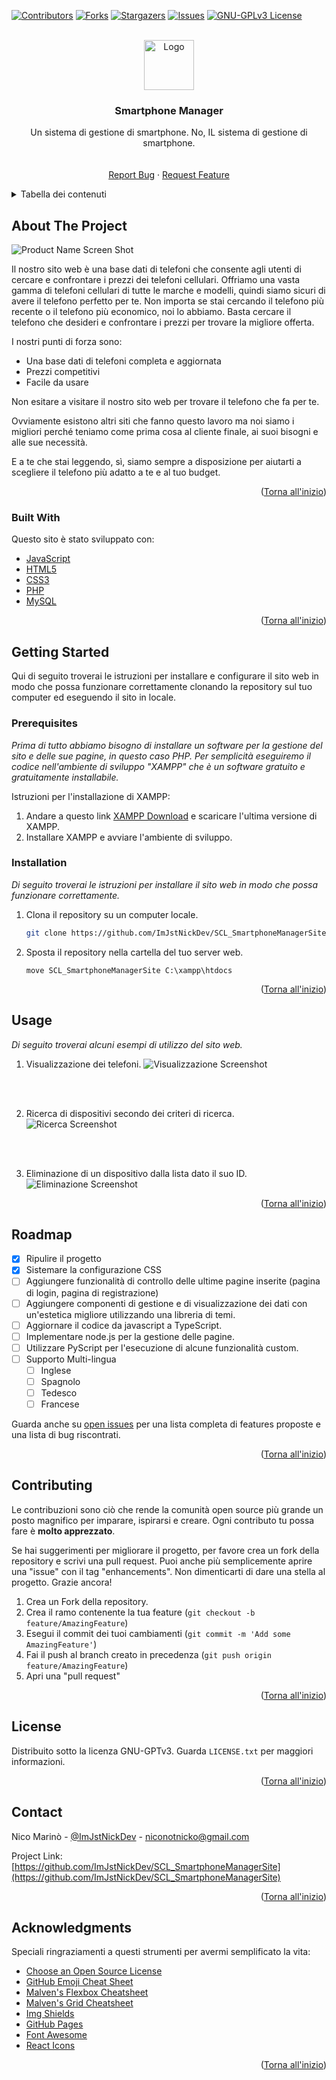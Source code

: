 <div id="top"></div>

[![Contributors][contributors-shield]][contributors-url]
[![Forks][forks-shield]][forks-url]
[![Stargazers][stars-shield]][stars-url]
[![Issues][issues-shield]][issues-url]
[![GNU-GPLv3 License][license-shield]][license-url]



<!-- PROJECT LOGO -->
<br />
<div align="center">
  <a href="https://github.com/ImJstNickDev/SCL_SmartphoneManagerSite">
    <img src="imgs/logo.png" alt="Logo" width="80" height="80">
  </a>

  <h3 align="center">Smartphone Manager</h3>

  <p align="center">
    Un sistema di gestione di smartphone. No, IL sistema di gestione di smartphone.
    <br />
    <br />
    <br />
    <a href="https://github.com/ImJstNickDev/SCL_SmartphoneManagerSite/issues">Report Bug</a>
    ·
    <a href="https://github.com/ImJstNickDev/SCL_SmartphoneManagerSite/issues">Request Feature</a>
  </p>
</div>



<!-- Tabella dei contenuti -->
<details>
  <summary>Tabella dei contenuti</summary>
  <ol>
    <li>
      <a href="#about-the-project">About</a>
      <ul>
        <li><a href="#built-with">Sviluppato con</a></li>
      </ul>
    </li>
    <li>
      <a href="#getting-started">Iniziamo</a>
      <ul>
        <li><a href="#prerequisites">Prerequisiti</a></li>
        <li><a href="#installation">Installazione</a></li>
      </ul>
    </li>
    <li><a href="#usage">Utilizzo</a></li>
    <li><a href="#roadmap">Roadmap</a></li>
    <li><a href="#contributing">Contribuzione</a></li>
    <li><a href="#license">Licenza</a></li>
    <li><a href="#contact">Contatti</a></li>
    <li><a href="#acknowledgments">Ringraziamenti</a></li>
  </ol>
</details>



<!-- ABOUT THE PROJECT -->
## About The Project

![Product Name Screen Shot][product-screenshot]

Il nostro sito web è una base dati di telefoni che consente agli utenti di cercare e confrontare i prezzi dei telefoni cellulari. Offriamo una vasta gamma di telefoni cellulari di tutte le marche e modelli, quindi siamo sicuri di avere il telefono perfetto per te. Non importa se stai cercando il telefono più recente o il telefono più economico, noi lo abbiamo. Basta cercare il telefono che desideri e confrontare i prezzi per trovare la migliore offerta.

I nostri punti di forza sono:

* Una base dati di telefoni completa e aggiornata
* Prezzi competitivi
* Facile da usare

Non esitare a visitare il nostro sito web per trovare il telefono che fa per te.

Ovviamente esistono altri siti che fanno questo lavoro ma noi siamo i migliori perché teniamo come prima cosa al cliente finale, ai suoi bisogni e alle sue necessità.

E a te che stai leggendo, sì, siamo sempre a disposizione per aiutarti a scegliere il telefono più adatto a te e al tuo budget.

<p align="right">(<a href="#top">Torna all'inizio</a>)</p>



### Built With

Questo sito è stato sviluppato con:

* [JavaScript](https://www.javascript.com/)
* [HTML5](https://www.w3.org/TR/html5/)
* [CSS3](https://www.w3.org/Style/CSS/)
* [PHP](https://www.php.net/)
* [MySQL](https://www.mysql.com/)

<p align="right">(<a href="#top">Torna all'inizio</a>)</p>



<!-- GETTING STARTED -->
## Getting Started

Qui di seguito troverai le istruzioni per installare e configurare il sito web in modo che possa funzionare correttamente clonando la repository sul tuo computer ed eseguendo il sito in locale.

### Prerequisites

_Prima di tutto abbiamo bisogno di installare un software per la gestione del sito e delle sue pagine, in questo caso PHP. Per semplicità eseguiremo il codice nell'ambiente di sviluppo "XAMPP" che è un software gratuito e gratuitamente installabile._

Istruzioni per l'installazione di XAMPP:
1) Andare a questo link [XAMPP Download](https://www.apachefriends.org/it/index.html) e scaricare l'ultima versione di XAMPP.
2) Installare XAMPP e avviare l'ambiente di sviluppo.

### Installation

_Di seguito troverai le istruzioni per installare il sito web in modo che possa funzionare correttamente._

1. Clona il repository su un computer locale.
   ```sh
   git clone https://github.com/ImJstNickDev/SCL_SmartphoneManagerSite.git
   ```
2. Sposta il repository nella cartella del tuo server web.
   ```cmd.exe
   move SCL_SmartphoneManagerSite C:\xampp\htdocs
   ```
<p align="right">(<a href="#top">Torna all'inizio</a>)</p>



<!-- USAGE EXAMPLES -->
## Usage

_Di seguito troverai alcuni esempi di utilizzo del sito web._
    
1. Visualizzazione dei telefoni.
![Visualizzazione Screenshot][visualizzazione-screenshot]
<br>
<br>

2. Ricerca di dispositivi secondo dei criteri di ricerca.
![Ricerca Screenshot][ricerca-screenshot]
<br>
<br>

3. Eliminazione di un dispositivo dalla lista dato il suo ID.
![Eliminazione Screenshot][eliminazione-screenshot]
        


<p align="right">(<a href="#top">Torna all'inizio</a>)</p>



<!-- ROADMAP -->
## Roadmap

- [x] Ripulire il progetto
- [x] Sistemare la configurazione CSS
- [ ] Aggiungere funzionalità di controllo delle ultime pagine inserite (pagina di login, pagina di registrazione)
- [ ] Aggiungere componenti di gestione e di visualizzazione dei dati con un'estetica migliore utilizzando una libreria di temi.
- [ ] Aggiornare il codice da javascript a TypeScript.
- [ ] Implementare node.js per la gestione delle pagine.
- [ ] Utilizzare PyScript per l'esecuzione di alcune funzionalità custom.
- [ ] Supporto Multi-lingua
    - [ ] Inglese
    - [ ] Spagnolo
    - [ ] Tedesco
    - [ ] Francese

Guarda anche su [open issues](https://github.com/othneildrew/Best-README-Template/issues) per una lista completa di features proposte e una lista di bug riscontrati.

<p align="right">(<a href="#top">Torna all'inizio</a>)</p>



<!-- CONTRIBUTING -->
## Contributing

Le contribuzioni sono ciò che rende la comunità open source più grande un posto magnifico per imparare, ispirarsi e creare. Ogni contributo tu possa fare è **molto apprezzato**.

Se hai suggerimenti per migliorare il progetto, per favore crea un fork della repository e scrivi una pull request. Puoi anche più semplicemente aprire una "issue" con il tag "enhancements".
Non dimenticarti di dare una stella al progetto. Grazie ancora!

1. Crea un Fork della repository.
2. Crea il ramo contenente la tua feature (`git checkout -b feature/AmazingFeature`)
3. Esegui il commit dei tuoi cambiamenti (`git commit -m 'Add some AmazingFeature'`)
4. Fai il push al branch creato in precedenza (`git push origin feature/AmazingFeature`)
5. Apri una "pull request"

<p align="right">(<a href="#top">Torna all'inizio</a>)</p>



<!-- LICENSE -->
## License

Distribuito sotto la licenza GNU-GPTv3. Guarda `LICENSE.txt` per maggiori informazioni.

<p align="right">(<a href="#top">Torna all'inizio</a>)</p>



<!-- CONTACT -->
## Contact

Nico Marinò - [@ImJstNickDev](https://twitter.com/ImJstNickDev) - niconotnicko@gmail.com

Project Link: [https://github.com/ImJstNickDev/SCL_SmartphoneManagerSite](https://github.com/ImJstNickDev/SCL_SmartphoneManagerSite)

<p align="right">(<a href="#top">Torna all'inizio</a>)</p>



<!-- ACKNOWLEDGMENTS -->
## Acknowledgments

Speciali ringraziamenti a questi strumenti per avermi semplificato la vita:

* [Choose an Open Source License](https://choosealicense.com)
* [GitHub Emoji Cheat Sheet](https://www.webpagefx.com/tools/emoji-cheat-sheet)
* [Malven's Flexbox Cheatsheet](https://flexbox.malven.co/)
* [Malven's Grid Cheatsheet](https://grid.malven.co/)
* [Img Shields](https://shields.io)
* [GitHub Pages](https://pages.github.com)
* [Font Awesome](https://fontawesome.com)
* [React Icons](https://react-icons.github.io/react-icons/search)

<p align="right">(<a href="#top">Torna all'inizio</a>)</p>



<!-- MARKDOWN LINKS & IMAGES -->
<!-- https://www.markdownguide.org/basic-syntax/#reference-style-links -->
[contributors-shield]: https://img.shields.io/github/contributors/othneildrew/Best-README-Template.svg?style=for-the-badge
[contributors-url]: https://github.com/othneildrew/Best-README-Template/graphs/contributors
[forks-shield]: https://img.shields.io/github/forks/othneildrew/Best-README-Template.svg?style=for-the-badge
[forks-url]: https://github.com/othneildrew/Best-README-Template/network/members
[stars-shield]: https://img.shields.io/github/stars/othneildrew/Best-README-Template.svg?style=for-the-badge
[stars-url]: https://github.com/othneildrew/Best-README-Template/stargazers
[issues-shield]: https://img.shields.io/github/issues/othneildrew/Best-README-Template.svg?style=for-the-badge
[issues-url]: https://github.com/othneildrew/Best-README-Template/issues
[license-shield]: https://img.shields.io/github/license/othneildrew/Best-README-Template.svg?style=for-the-badge
[license-url]: https://github.com/othneildrew/Best-README-Template/blob/master/LICENSE.txt
[product-screenshot]: imgs/index_screenshot.png
[visualizzazione-screenshot]: imgs/visualizzazione_screenshot.png
[ricerca-screenshot]: imgs/ricerca_screenshot.png
[eliminazione-screenshot]: imgs/eliminazione_screenshot.png